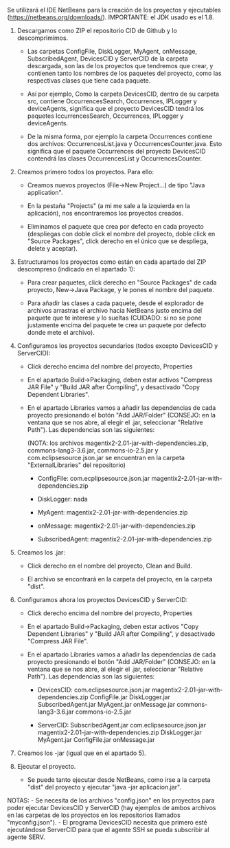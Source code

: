 Se utilizará el IDE NetBeans para la creación de los proyectos y ejecutables (https://netbeans.org/downloads/). IMPORTANTE: el JDK usado es el 1.8.

1) Descargamos como ZIP el repositorio CID de Github y lo descomprimimos.

	- Las carpetas ConfigFile, DiskLogger, MyAgent, onMessage, SubscribedAgent, DevicesCID y ServerCID de la carpeta descargada, son las de los proyectos que tendremos que crear, y contienen tanto los nombres de los paquetes del proyecto, como las respectivas clases que tiene cada paquete.

	- Así por ejemplo, Como la carpeta DevicesCID, dentro de su carpeta src, contiene OccurrencesSearch, Occurrences, IPLogger y deviceAgents, significa que el proyecto DevicesCID tendrá los paquetes IccurrencesSearch, Occurrences, IPLogger y deviceAgents.

	- De la misma forma, por ejemplo la carpeta Occurrences contiene dos archivos: OccurrencesList.java y OccurrencesCounter.java. Esto significa que el paquete Occurrences del proyecto DevicesCID contendrá las clases OccurrencesList y OccurrencesCounter.   



2) Creamos primero todos los proyectos. Para ello: 

	- Creamos nuevos proyectos (File->New Project...) de tipo "Java application". 

	- En la pestaña "Projects" (a mi me sale a la izquierda en la aplicación), nos encontraremos los proyectos creados. 

	- Eliminamos el paquete que crea por defecto en cada proyecto (despliegas con doble click el nombre del proyecto, doble click en "Source Packages", click derecho en el único que se despliega, delete y aceptar).



3) Estructuramos los proyectos como están en cada apartado del ZIP descompreso (indicado en el apartado 1):

	- Para crear paquetes, click derecho en "Source Packages" de cada proyecto, New->Java Package, y le pones el nombre del paquete.

	- Para añadir las clases a cada paquete, desde el explorador de archivos arrastras el archivo hacia NetBeans justo encima del paquete que te interese y lo sueltas (CUIDADO: si no se pone justamente encima del paquete te crea un paquete por defecto donde mete el archivo).



4) Configuramos los proyectos secundarios (todos excepto DevicesCID y ServerCID):

	- Click derecho encima del nombre del proyecto, Properties

	- En el apartado Build->Packaging, deben estar activos "Compress JAR File" y "Build JAR after Compiling", y desactivado "Copy Dependent Libraries".

	- En el apartado Libraries vamos a añadir las dependencias de cada proyecto presionando el botón "Add JAR/Folder" (CONSEJO: en la ventana que se nos abre, al elegir el .jar, seleccionar "Relative Path"). Las dependencias son las siguientes:

		(NOTA: los archivos magentix2-2.01-jar-with-dependencies.zip, commons-lang3-3.6.jar, commons-io-2.5.jar y com.eclipsesource.json.jar se encuentran en la carpeta "ExternalLibraries" del repositorio)

		- ConfigFile:	com.ecplipsesource.json.jar
				magentix2-2.01-jar-with-dependencies.zip

		- DiskLogger:	nada

		- MyAgent:	magentix2-2.01-jar-with-dependencies.zip
	
		- onMessage:	magentix2-2.01-jar-with-dependencies.zip

		- SubscribedAgent:	magentix2-2.01-jar-with-dependencies.zip

5) Creamos los .jar:

	- Click derecho en el nombre del proyecto, Clean and Build.

	- El archivo se encontrará en la carpeta del proyecto, en la carpeta "dist".

6) Configuramos ahora los proyectos DevicesCID y ServerCID:

	- Click derecho encima del nombre del proyecto, Properties

	- En el apartado Build->Packaging, deben estar activos "Copy Dependent Libraries" y "Build JAR after Compiling", y desactivado "Compress JAR File".

	- En el apartado Libraries vamos a añadir las dependencias de cada proyecto presionando el botón "Add JAR/Folder" (CONSEJO: en la ventana que se nos abre, al elegir el .jar, seleccionar "Relative Path"). Las dependencias son las siguientes:

		- DevicesCID:	com.eclipsesource.json.jar
				magentix2-2.01-jar-with-dependencies.zip
				ConfigFile.jar
				DiskLogger.jar
				SubscribedAgent.jar
				MyAgent.jar
				onMessage.jar
				commons-lang3-3.6.jar
				commons-io-2.5.jar

		- ServerCID:	SubscribedAgent.jar
				com.eclipsesource.json.jar
				magentix2-2.01-jar-with-dependencies.zip
				DiskLogger.jar
				MyAgent.jar
				ConfigFile.jar
				onMessage.jar

7) Creamos los -jar (igual que en el apartado 5).

8) Ejecutar el proyecto.

	- Se puede tanto ejecutar desde NetBeans, como irse a la carpeta "dist" del proyecto y ejecutar "java -jar aplicacion.jar".

NOTAS: 
	- Se necesita de los archivos "config.json" en los proyectos para poder ejecutar DevicesCID y ServerCID (hay ejemplos de ambos archivos en las carpetas de los proyectos en los repositorios llamados "myconfig.json").
	- El programa DevicesCID necesita que primero esté ejecutándose ServerCID para que el agente SSH se pueda subscribir al agente SERV.

